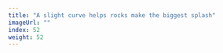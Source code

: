 ```yaml
---
title: "A slight curve helps rocks make the biggest splash"
imageUrl: ""
index: 52
weight: 52
---
```

